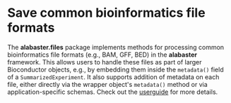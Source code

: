 # Save common bioinformatics file formats

The **alabaster.files** package implements methods for processing common bioinformatics file formats (e.g., BAM, GFF, BED) in the **alabaster** framework.
This allows users to handle these files as part of larger Bioconductor objects, e.g., by embedding them inside the `metadata()` field of a `SummarizedExperiment`.
It also supports addition of metadata on each file, either directly via the wrapper object's `metadata()` method or via application-specific schemas.
Check out the [userguide](vignettes/userguide.Rmd) for more details.
